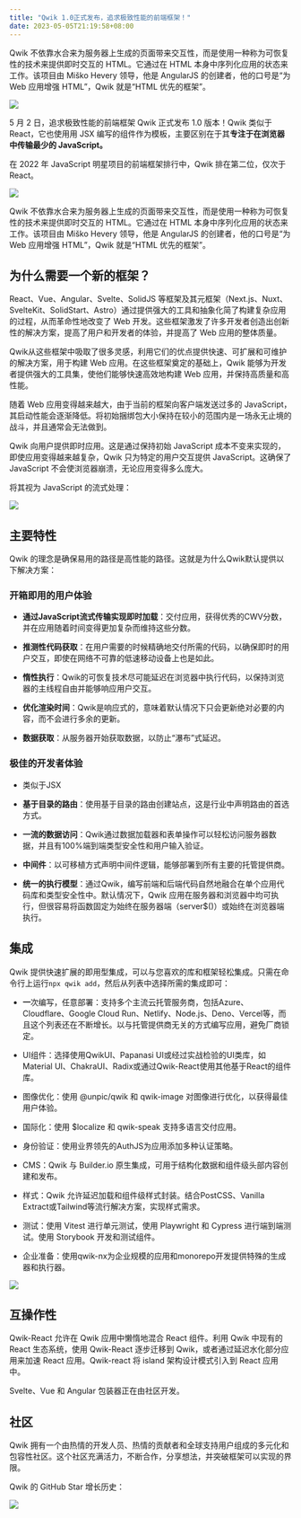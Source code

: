 ```yaml
---
title: "Qwik 1.0正式发布，追求极致性能的前端框架！"
date: 2023-05-05T21:19:58+08:00
---
```


Qwik 不依靠水合来为服务器上生成的页面带来交互性，而是使用一种称为可恢复性的技术来提供即时交互的 HTML。它通过在 HTML 本身中序列化应用的状态来工作。该项目由 Miško Hevery 领导，他是 AngularJS 的创建者，他的口号是“为 Web 应用增强 HTML”，Qwik 就是“HTML 优先的框架”。

<img src="/imgs/27/01.png" />

5 月 2 日，追求极致性能的前端框架 Qwik 正式发布 1.0 版本！Qwik 类似于 React，它也使用用 JSX 编写的组件作为模板，主要区别在于其**专注于在浏览器中传输最少的 JavaScript。**

在 2022 年 JavaScript 明星项目的前端框架排行中，Qwik 排在第二位，仅次于 React。

<img src="/imgs/27/02.png" />

Qwik 不依靠水合来为服务器上生成的页面带来交互性，而是使用一种称为可恢复性的技术来提供即时交互的 HTML。它通过在 HTML 本身中序列化应用的状态来工作。该项目由 Miško Hevery 领导，他是 AngularJS 的创建者，他的口号是“为 Web 应用增强 HTML”，Qwik 就是“HTML 优先的框架”。

## 为什么需要一个新的框架？

React、Vue、Angular、Svelte、SolidJS 等框架及其元框架（Next.js、Nuxt、SvelteKit、SolidStart、Astro）通过提供强大的工具和抽象化简了构建复杂应用的过程，从而革命性地改变了 Web 开发。这些框架激发了许多开发者创造出创新性的解决方案，提高了用户和开发者的体验，并提高了 Web 应用的整体质量。

Qwik从这些框架中吸取了很多灵感，利用它们的优点提供快速、可扩展和可维护的解决方案，用于构建 Web 应用。在这些框架奠定的基础上，Qwik 能够为开发者提供强大的工具集，使他们能够快速高效地构建 Web 应用，并保持高质量和高性能。

随着 Web 应用变得越来越大，由于当前的框架向客户端发送过多的 JavaScript，其启动性能会逐渐降低。将初始捆绑包大小保持在较小的范围内是一场永无止境的战斗，并且通常会无法做到。

Qwik 向用户提供即时应用。这是通过保持初始 JavaScript 成本不变来实现的，即使应用变得越来越复杂，Qwik 只为特定的用户交互提供 JavaScript。这确保了 JavaScript 不会使浏览器崩溃，无论应用变得多么庞大。

将其视为 JavaScript 的流式处理：

<img src="/imgs/27/03.png" />

## 主要特性

Qwik 的理念是确保易用的路径是高性能的路径。这就是为什么Qwik默认提供以下解决方案：

### 开箱即用的用户体验

- **通过JavaScript流式传输实现即时加载**：交付应用，获得优秀的CWV分数，并在应用随着时间变得更加复杂而维持这些分数。

- **推测性代码获取**：在用户需要的时候精确地交付所需的代码，以确保即时的用户交互，即使在网络不可靠的低速移动设备上也是如此。

- **惰性执行**：Qwik的可恢复技术尽可能延迟在浏览器中执行代码，以保持浏览器的主线程自由并能够响应用户交互。

- **优化渲染时间**：Qwik是响应式的，意味着默认情况下只会更新绝对必要的内容，而不会进行多余的更新。

- **数据获取**：从服务器开始获取数据，以防止“瀑布”式延迟。

### 极佳的开发者体验

- 类似于JSX

- **基于目录的路由**：使用基于目录的路由创建站点，这是行业中声明路由的首选方式。

- **一流的数据访问**：Qwik通过数据加载器和表单操作可以轻松访问服务器数据，并且有100%端到端类型安全性和用户输入验证。

- **中间件**：以可移植方式声明中间件逻辑，能够部署到所有主要的托管提供商。

- **统一的执行模型**：通过Qwik，编写前端和后端代码自然地融合在单个应用代码库和类型安全性中。默认情况下，Qwik 应用在服务器和浏览器中均可执行，但很容易将函数固定为始终在服务器端（server$()）或始终在浏览器端执行。

## 集成

Qwik 提供快速扩展的即用型集成，可以与您喜欢的库和框架轻松集成。只需在命令行上运行`npx qwik add`，然后从列表中选择所需的集成即可：

- **一**次编写，任意部署：支持多个主流云托管服务商，包括Azure、Cloudflare、Google Cloud Run、Netlify、Node.js、Deno、Vercel等，而且这个列表还在不断增长。以与托管提供商无关的方式编写应用，避免厂商锁定。

- UI组件：选择使用QwikUI、Papanasi UI或经过实战检验的UI类库，如Material UI、ChakraUI、Radix或通过Qwik-React使用其他基于React的组件库。

- 图像优化：使用 @unpic/qwik 和 qwik-image 对图像进行优化，以获得最佳用户体验。

- 国际化：使用 $localize 和 qwik-speak 支持多语言交付应用。

- 身份验证：使用业界领先的AuthJS为应用添加多种认证策略。

- CMS：Qwik 与 Builder.io 原生集成，可用于结构化数据和组件级头部内容创建和发布。

- 样式：Qwik 允许延迟加载和组件级样式封装。结合PostCSS、Vanilla Extract或Tailwind等流行解决方案，实现样式需求。

- 测试：使用 Vitest 进行单元测试，使用 Playwright 和 Cypress 进行端到端测试。使用 Storybook 开发和测试组件。

- 企业准备：使用qwik-nx为企业规模的应用和monorepo开发提供特殊的生成器和执行器。

<img src="/imgs/27/04.png" />

## 互操作性

Qwik-React 允许在 Qwik 应用中懒惰地混合 React 组件。利用 Qwik 中现有的 React 生态系统，使用 Qwik-React 逐步迁移到 Qwik，或者通过延迟水化部分应用来加速 React 应用。Qwik-react 将 island 架构设计模式引入到 React 应用中。

Svelte、Vue 和 Angular 包装器正在由社区开发。

## 社区

Qwik 拥有一个由热情的开发人员、热情的贡献者和全球支持用户组成的多元化和包容性社区。这个社区充满活力，不断合作，分享想法，并突破框架可以实现的界限。

Qwik 的 GitHub Star 增长历史：

<img src="/imgs/27/05.png" />